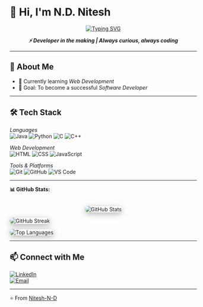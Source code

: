 <!--
**Nitesh-N-D/Nitesh-N-D** is a ✨ _special_ ✨ repository because its `README.md` (this file) appears on your GitHub profile.

Here are some ideas to get you started:

- 🔭 I’m currently working on ...
- 🌱 I’m currently learning ...
- 👯 I’m looking to collaborate on ...
- 🤔 I’m looking for help with ...
- 💬 Ask me about ...
- 📫 How to reach me: ...
- 😄 Pronouns: ...
- ⚡ Fun fact: ...
-->
# 👋 Hi, I'm N.D. Nitesh  

<p align="center">
  <a href="https://github.com/Nitesh-N-D">
    <img src="https://readme-typing-svg.herokuapp.com?font=Fira+Code&size=24&pause=1000&color=36BCF7&center=true&vCenter=true&width=600&lines=Aspiring+Software+Developer;BE+CSE+@+Madras+Institute+of+Technology;Always+learning+new+things+🚀" alt="Typing SVG" />
  </a>
</p>

<p align="center">
  <b><i>⚡ Developer in the making | Always curious, always coding</i></b>
</p>

---

## 🚀 About Me
- 🌱 Currently learning *Web Development*
- 🎯 Goal: To become a successful *Software Developer*

---

## 🛠 Tech Stack

*Languages*  
![Java](https://img.shields.io/badge/Java-orange?logo=java&logoColor=white) 
![Python](https://img.shields.io/badge/Python-blue?logo=python&logoColor=white) 
![C](https://img.shields.io/badge/C-00599C?logo=c&logoColor=white) 
![C++](https://img.shields.io/badge/C++-00599C?logo=cplusplus&logoColor=white)  

*Web Development*  
![HTML](https://img.shields.io/badge/HTML5-E34F26?logo=html5&logoColor=white) 
![CSS](https://img.shields.io/badge/CSS3-1572B6?logo=css3&logoColor=white) 
![JavaScript](https://img.shields.io/badge/JavaScript-F7DF1E?logo=javascript&logoColor=black)  

*Tools & Platforms*  
![Git](https://img.shields.io/badge/Git-F05032?logo=git&logoColor=white) 
![GitHub](https://img.shields.io/badge/GitHub-181717?logo=github&logoColor=white) 
![VS Code](https://img.shields.io/badge/VS%20Code-0078D4?logo=visualstudiocode&logoColor=white) 


---
<b>📊 GitHub Stats:</b><br><br>

<p align="center" style="display: flex; justify-content: center; gap: 20px; flex-wrap: wrap;">
  <!-- Main GitHub Stats -->
  <img src="https://github-readme-stats-drab-nu-15.vercel.app/api?username=Nitesh-N-D&show_icons=true&theme=dracula&count_private=true&include_all_commits=true" 
       alt="GitHub Stats" 
       style="border-radius:15px; box-shadow:0 4px 15px rgba(0,0,0,0.3); transition: transform 0.3s ease;" 
       onmouseover="this.style.transform='translateY(-8px)';" 
       onmouseout="this.style.transform='translateY(0)';" />

  <!-- GitHub Streak -->
  <img src="https://github-readme-streak-stats.herokuapp.com?user=Nitesh-N-D&theme=dracula&hide_border=false" 
       alt="GitHub Streak" 
       style="border-radius:15px; box-shadow:0 4px 15px rgba(0,0,0,0.3); transition: transform 0.3s ease;" 
       onmouseover="this.style.transform='translateY(-8px)';" 
       onmouseout="this.style.transform='translateY(0)';" />

  <!-- Top Languages -->
  <img src="https://github-readme-stats-drab-nu-15.vercel.app/api/top-langs/?username=Nitesh-N-D&theme=dracula&hide_border=false&layout=compact" 
       alt="Top Languages" 
       style="border-radius:15px; box-shadow:0 4px 15px rgba(0,0,0,0.3); transition: transform 0.3s ease;" 
       onmouseover="this.style.transform='translateY(-8px)';" 
       onmouseout="this.style.transform='translateY(0)';" />
</p>



---

## 📫 Connect with Me  
[![LinkedIn](https://img.shields.io/badge/LinkedIn-blue?logo=linkedin&logoColor=white)](https://www.linkedin.com/in/nitesh-n-d-249ab6325/)  
[![Email](https://img.shields.io/badge/Email-D14836?logo=gmail&logoColor=white)](mailto:niteshdwaraka@gmail.com)  

---
⭐ From [Nitesh-N-D](https://github.com/Nitesh-N-D)
